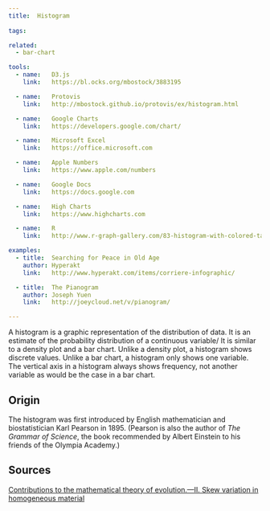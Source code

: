 ```yaml
---
title:  Histogram
  
tags:

related:
  - bar-chart

tools:
  - name:   D3.js
    link:   https://bl.ocks.org/mbostock/3883195

  - name:   Protovis
    link:   http://mbostock.github.io/protovis/ex/histogram.html

  - name:   Google Charts
    link:   https://developers.google.com/chart/

  - name:   Microsoft Excel
    link:   https://office.microsoft.com

  - name:   Apple Numbers
    link:   https://www.apple.com/numbers

  - name:   Google Docs
    link:   https://docs.google.com

  - name:   High Charts
    link:   https://www.highcharts.com

  - name:   R
    link:   http://www.r-graph-gallery.com/83-histogram-with-colored-tail/

examples:
  - title:  Searching for Peace in Old Age
    author: Hyperakt
    link:   http://www.hyperakt.com/items/corriere-infographic/

  - title:  The Pianogram
    author: Joseph Yuen
    link:   http://joeycloud.net/v/pianogram/

---
```


A histogram is a graphic representation of the distribution of data. It is an estimate of the probability distribution of a continuous variable/ It is similar to a density plot and a bar chart. Unlike a density plot, a histogram shows discrete values. Unlike a bar chart, a histogram only shows one variable. The vertical axis in a histogram always shows frequency, not another variable as would be the case in a bar chart.

<!--more-->

## Origin
The histogram was first introduced by English mathematician and biostatistician Karl Pearson in 1895. (Pearson is also the author of *The Grammar of Science*, the book recommended by Albert Einstein to his friends of the Olympia Academy.)

## Sources
[Contributions to the mathematical theory of evolution.—II. Skew variation in homogeneous material](http://rsta.royalsocietypublishing.org/content/186/343)
